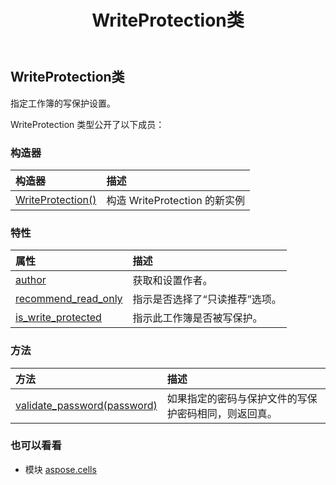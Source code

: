 ﻿---
title: WriteProtection类
second_title: Aspose.Cells for Python via .NET API 参考资料
description:
type: docs
weight: 1640
url: /zh/python-net/aspose.cells/writeprotection/
is_root: false
---
##  WriteProtection类
指定工作簿的写保护设置。



WriteProtection 类型公开了以下成员：

### 构造器
|构造器|描述|
| :- | :- |
| [WriteProtection()](/cells/zh/python-net/aspose.cells/writeprotection/__init__/#) |构造 WriteProtection 的新实例|


### 特性
|属性|描述|
| :- | :- |
| [author](/cells/zh/python-net/aspose.cells/writeprotection/author) |获取和设置作者。|
| [recommend_read_only](/cells/zh/python-net/aspose.cells/writeprotection/recommend_read_only) |指示是否选择了“只读推荐”选项。|
| [is_write_protected](/cells/zh/python-net/aspose.cells/writeprotection/is_write_protected) |指示此工作簿是否被写保护。|


### 方法
|方法|描述|
| :- | :- |
| [validate_password(password)](/cells/zh/python-net/aspose.cells/writeprotection/validate_password/#str) |如果指定的密码与保护文件的写保护密码相同，则返回真。|



### 也可以看看
* 模块 [aspose.cells](..)
